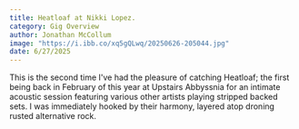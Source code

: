 ```yaml
---
title: Heatloaf at Nikki Lopez.
category: Gig Overview
author: Jonathan McCollum
image: "https://i.ibb.co/xq5gQLwq/20250626-205044.jpg"
date: 6/27/2025
---
```


This is the second time I've had the pleasure of catching Heatloaf; the first being back in February of this year at Upstairs Abbyssnia for an intimate acoustic session featuring various other artists playing stripped backed sets. 
I was immediately hooked by their harmony, layered atop droning rusted alternative rock.
